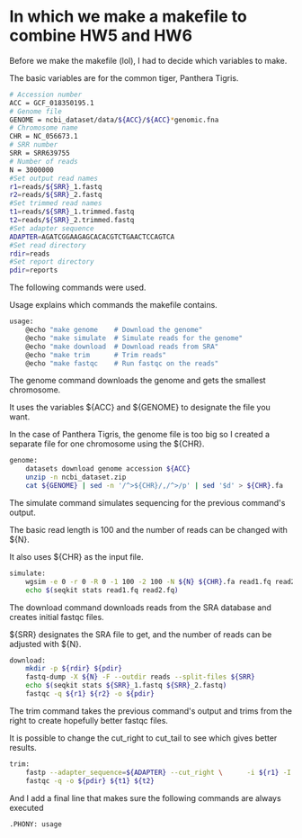 # In which we make a makefile to combine HW5 and HW6

Before we make the makefile (lol), I had to decide which variables to make.

The basic variables are for the common tiger, Panthera Tigris.

```bash
# Accession number
ACC = GCF_018350195.1
# Genome file
GENOME = ncbi_dataset/data/${ACC}/${ACC}*genomic.fna
# Chromosome name
CHR = NC_056673.1
# SRR number
SRR = SRR639755
# Number of reads
N = 3000000
#Set output read names
r1=reads/${SRR}_1.fastq
r2=reads/${SRR}_2.fastq
#Set trimmed read names
t1=reads/${SRR}_1.trimmed.fastq
t2=reads/${SRR}_2.trimmed.fastq
#Set adapter sequence
ADAPTER=AGATCGGAAGAGCACACGTCTGAACTCCAGTCA
#Set read directory
rdir=reads
#Set report directory
pdir=reports
```

The following commands were used.

Usage explains which commands the makefile contains.

```bash
usage:
	@echo "make genome    # Download the genome"
	@echo "make simulate  # Simulate reads for the genome"
	@echo "make download  # Download reads from SRA"
	@echo "make trim      # Trim reads"
	@echo "make fastqc    # Run fastqc on the reads"
```

The genome command downloads the genome and gets the smallest chromosome.

It uses the variables ${ACC} and ${GENOME} to designate the file you want.

In the case of Panthera Tigris, the genome file is too big so I created a separate file for one chromosome using the ${CHR}.

```bash
genome:
	datasets download genome accession ${ACC}
	unzip -n ncbi_dataset.zip
	cat ${GENOME} | sed -n '/^>${CHR}/,/^>/p' | sed '$d' > ${CHR}.fa
```

The simulate command simulates sequencing for the previous command's output.

The basic read length is 100 and the number of reads can be changed with ${N}.

It also uses ${CHR} as the input file.

```bash
simulate:
	wgsim -e 0 -r 0 -R 0 -1 100 -2 100 -N ${N} ${CHR}.fa read1.fq read2.fq
	echo $(seqkit stats read1.fq read2.fq)
```

The download command downloads reads from the SRA database and creates initial fastqc files.

${SRR} designates the SRA file to get, and the number of reads can be adjusted with ${N}.

```bash
download:
	mkdir -p ${rdir} ${pdir}
	fastq-dump -X ${N} -F --outdir reads --split-files ${SRR}
	echo $(seqkit stats ${SRR}_1.fastq ${SRR}_2.fastq)
	fastqc -q ${r1} ${r2} -o ${pdir}
```

The trim command takes the previous command's output and trims from the right to create hopefully better fastqc files.

It is possible to change the cut_right to cut_tail to see which gives better results.

```bash
trim:
	fastp --adapter_sequence=${ADAPTER} --cut_right \      -i ${r1} -I ${r2} -o ${t1} -O ${t2}
	fastqc -q -o ${pdir} ${t1} ${t2}
```

And I add a final line that makes sure the following commands are always executed
```bash
.PHONY: usage
```
